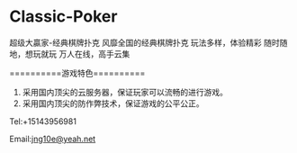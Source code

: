 # Classic-Poker

超级大贏家-经典棋牌扑克
风靡全国的经典棋牌扑克
玩法多样，体验精彩
随时随地，想玩就玩
万人在线，高手云集

==========游戏特色==========
1. 采用国内顶尖的云服务器，保证玩家可以流畅的进行游戏。
2. 采用国内顶尖的防作弊技术，保证游戏的公平公正。

Tel:+15143956981

Email:jng10e@yeah.net
